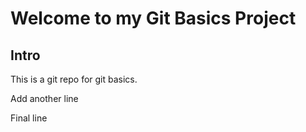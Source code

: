 # Welcome to my Git Basics Project
## Intro

This is a git repo for git basics.

Add another line

Final line
